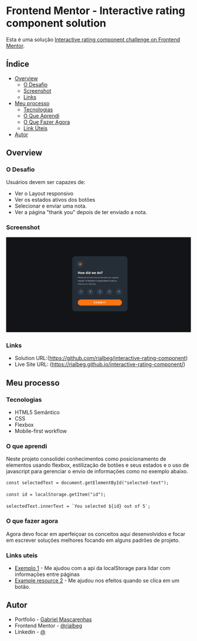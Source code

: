 # Frontend Mentor - Interactive rating component solution

Esta é uma solução [Interactive rating component challenge on Frontend Mentor](https://www.frontendmentor.io/challenges/interactive-rating-component-koxpeBUmI).

## Índice

- [Overview](#overview)
  - [O Desafio](#o-desafio)
  - [Screenshot](#screenshot)
  - [Links](#links)
- [Meu processo](#meu-processo)
  - [Tecnologias](#tecnologias)
  - [O Que Aprendi](#o-que-aprendi)
  - [O Que Fazer Agora](#o-que-fazer-agora)
  - [Link Úteis](#links-uteis)
- [Autor](#autor)

## Overview

### O Desafio

Usuários devem ser capazes de:

- Ver o Layout responsivo
- Ver os estados ativos dos botões
- Selecionar e enviar uma nota.
- Ver a página "thank you" depois de ter enviado a nota.

### Screenshot

![](./card-rating.gif)

### Links

- Solution URL:(https://github.com/rialbeg/interactive-rating-component)
- Live Site URL: (https://rialbeg.github.io/interactive-rating-component/)

## Meu processo

### Tecnologias

- HTML5 Semãntico
- CSS
- Flexbox
- Mobile-first workflow

### O que aprendi

Neste projeto consolidei conhecimentos como posicionamento de elementos usando
flexbox, estilização de botões e seus estados e o uso de javascript para gerenciar
o envio de informações como no exemplo abaixo.

```
const selectedText = document.getElementById("selected-text");

const id = localStorage.getItem("id");

selectedText.innerText = `You selected ${id} out of 5`;
```

### O que fazer agora

Agora devo focar em aperfeiçoar os conceitos aqui desenvolvidos e focar em escrever
soluções melhores focando em alguns padrões de projeto.

### Links uteis

- [Exemplo 1](https://developer.mozilla.org/pt-BR/docs/Web/API/Window/localStorage) - Me ajudou com a api da localStorage para lidar com informações entre páginas
- [Example resource 2](https://www.geeksforgeeks.org/how-to-add-a-pressed-effect-on-button-click-in-css/) - Me ajudou nos efeitos quando se clica em um botão.

## Autor

- Portfolio - [Gabriel Mascarenhas]()
- Frontend Mentor - [@rialbeg](https://www.frontendmentor.io/profile/rialbeg)
- Linkedin - [@](https://www.linkedin.com/in/gsamascarenhas/)
